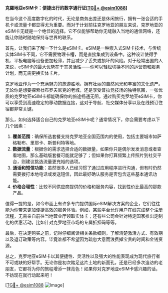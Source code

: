 **克羅地亞eSIM卡：便捷出行的数字通行证[[TG💪+ @esim1088](https://t.me/s/esim1088)]**

在当今这个高度数字化的时代，无论是商务出差还是休闲旅行，拥有一张合适的手机卡或流量卡都显得尤为重要。而对于计划前往克罗地亚的朋友来说，克罗地亚的eSIM卡无疑是一个绝佳的选择。它不仅能够帮助你无缝融入当地的通信网络，还能让你随时随地保持与世界的联系。

首先，让我们来了解一下什么是eSIM卡。eSIM是一种嵌入式SIM卡技术，与传统实体SIM卡不同，它不需要物理卡槽，而是直接集成到设备中。这种设计使得手机、平板电脑等设备更加轻薄，并且减少了丢失或损坏的风险。对于经常出国的人来说，eSIM卡的最大优势在于其灵活性——你可以轻松切换不同的运营商和服务计划，而无需更换实体卡片。

克罗地亚作为一个充满魅力的旅游胜地，拥有壮丽的自然风光和丰富的文化遗产。无论你是想要探索杜布罗夫尼克的老城，还是享受普拉竞技场的独特氛围，一张优质的克罗地亚eSIM卡都能确保你的旅途畅通无阻。通过购买克罗地亚eSIM卡，你可以享受到高速稳定的移动数据连接，这对于导航、社交媒体分享以及在线预订住宿都非常关键。

那么，如何选择适合自己的克罗地亚eSIM卡呢？通常情况下，你会需要考虑以下几个因素：

1. **覆盖范围**：确保所选套餐支持克罗地亚全国范围内的使用，包括主要城市如萨格勒布、里耶卡、斯普利特等地。
2. **数据流量**：根据你的需求选择合适的数据量，如果你只是偶尔发发消息或者查看地图，那么基础版套餐可能就足够了；但如果你打算频繁上传照片到社交平台，则建议挑选流量更充裕的选项。
3. **通话和短信功能**：虽然很多人已经习惯了通过应用程序进行沟通，但有时仍然需要拨打本地电话或发送短信，因此最好确认服务是否包含这些基本通讯功能。
4. **价格合理性**：比较不同供应商提供的价格和服务内容，找到性价比最高的那款产品。

值得一提的是，如今市面上有许多专门提供国际eSIM解决方案的企业，它们往往能为你带来更加便捷高效的服务体验。例如，某些平台允许用户在线完成整个注册流程，无需亲自前往当地营业厅领取实体卡；还有些公司会针对特定国家推出定制化的优惠活动，比如针对克罗地亚市场的专属折扣码等等。

最后，在决定购买之前，记得仔细阅读相关条款细则，了解清楚激活方式、有效期以及退订政策等内容。毕竟谁都不希望因为疏忽大意而浪费掉宝贵的时间和金钱资源。

总之，克罗地亚eSIM卡以其便捷性、灵活性以及强大的性能表现成为现代旅行者不可或缺的好帮手。无论你是初次踏足这片土地的新面孔，还是已经多次造访的老朋友，它都将为你的旅程增添一抹亮色！如果你对克罗地亚eSIM卡感兴趣的话，不妨现在就行动起来吧！

[[TG💪+ @esim1088](https://t.me/s/esim1088) ![Image](https://i.postimg.cc/4NQfJmqS/Snipaste-2025-05-13-00-14-12.png)]